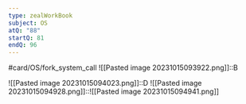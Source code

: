 ```yaml
---
type: zealWorkBook
subject: OS
atQ: "88"
startQ: 81
endQ: 96
---
```

#card/OS/fork_system_call
![[Pasted image 20231015093922.png]]::B <!--SR:!2023-11-17,6,250-->

![[Pasted image 20231015094023.png]]::D <!--SR:!2023-11-16,17,290-->
![[Pasted image 20231015094928.png]]::![[Pasted image 20231015094941.png]] <!--SR:!2023-11-13,14,290-->